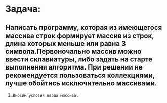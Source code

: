# Задача:
## Написать программу, которая из имеющегося массива строк формирует массив из строк, длина которых меньше или равна 3 символа.Первоночально массив можно ввести склавиатуры, либо задать на старте выполнения алгоритма. При решении не рекомендуется пользоваться коллекциями, лучше обойтись исключительно массивами.

1. `Вносим условия ввода массива.`